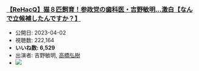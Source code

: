 ### [【ReHacQ】猫８匹飼育！参政党の歯科医・吉野敏明…激白【なんで立候補したんですか？】](https://www.youtube.com/watch?v=EsQV2KSYVZc)
-   公開日: 2023-04-02
-   視聴数: 222,164
-   **いいね数: 6,529**
-   出演者: 吉野敏明, [高橋弘樹](/rehacq_fan/people/高橋弘樹 "wikilink")
- [![](https://img.youtube.com/vi/EsQV2KSYVZc/hqdefault.jpg)](https://www.youtube.com/watch?v=EsQV2KSYVZc)
